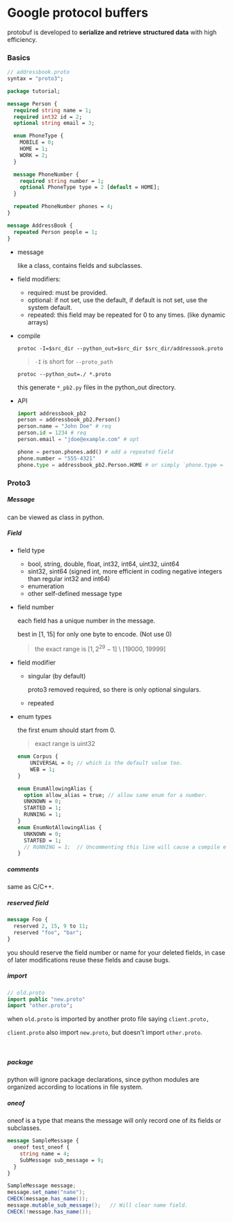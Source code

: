 # Google protocol buffers

protobuf is developed to **serialize and retrieve structured data** with high efficiency.

### Basics

```protobuf
// addressbook.proto
syntax = "proto3";

package tutorial;

message Person {
  required string name = 1;
  required int32 id = 2;
  optional string email = 3;

  enum PhoneType {
    MOBILE = 0;
    HOME = 1;
    WORK = 2;
  }

  message PhoneNumber {
    required string number = 1;
    optional PhoneType type = 2 [default = HOME];
  }

  repeated PhoneNumber phones = 4;
}

message AddressBook {
  repeated Person people = 1;
}
```

* message

  like a class, contains fields and subclasses.

* field modifiers:

  * required: must be provided.
  * optional: if not set, use the default, if default is not set, use the system default.
  * repeated: this field may be repeated for 0 to any times. (like dynamic arrays)

* compile

  `protoc -I=$src_dir --python_out=$src_dir $src_dir/addressook.proto`

  >  `-I` is short for `--proto_path`

  `protoc --python_out=./ *.proto`

  this generate `*_pb2.py` files in the python_out directory.


* API

  ```python
  import addressbook_pb2
  person = addressbook_pb2.Person()
  person.name = "John Doe" # req
  person.id = 1234 # req
  person.email = "jdoe@example.com" # opt
  
  phone = person.phones.add() # add a repeated field
  phone.number = "555-4321"
  phone.type = addressbook_pb2.Person.HOME # or simply `phone.type = 1`
  ```


### Proto3

##### Message

can be viewed as class in python.

##### Field

* field type

  * bool, string, double, float, int32, int64, uint32, uint64
  * sint32, sint64 (signed int, more efficient in coding negative integers than regular int32 and int64)
  * enumeration
  * other self-defined message type

* field number

  each field has a unique number in the message.

  best in [1, 15] for only one byte to encode. (Not use 0)

  > the exact range is $[1, 2^{29}-1]$ \ [19000, 19999] 

* field modifier

  * singular (by default)

    proto3 removed required, so there is only optional singulars.

  * repeated

* enum types

  the first enum should start from 0. 

  > exact range is uint32

  ```protobuf
  enum Corpus {
      UNIVERSAL = 0; // which is the default value too.
      WEB = 1;
  }
  
  enum EnumAllowingAlias {
    option allow_alias = true; // allow same enum for a number.
    UNKNOWN = 0;
    STARTED = 1;
    RUNNING = 1;
  }
  enum EnumNotAllowingAlias {
    UNKNOWN = 0;
    STARTED = 1;
    // RUNNING = 1;  // Uncommenting this line will cause a compile error inside Google and a warning message outside.
  }
  ```


##### comments

same as C/C++.


##### reserved field

```protobuf
message Foo {
  reserved 2, 15, 9 to 11;
  reserved "foo", "bar";
}
```

you should reserve the field number or name for your deleted fields, in case of later modifications reuse these fields and cause bugs.


##### import

```protobuf
// old.proto
import public "new.proto"
import "other.proto";
```

when `old.proto` is imported by another proto file saying `client.proto,` 

`client.proto` also import `new.proto`, but doesn't import `other.proto`.

​	

##### package

python will ignore package declarations, since python modules are organized according to locations in file system.


##### oneof

oneof is a type that means the message will only record one of its fields or subclasses.

```protobuf
message SampleMessage {
  oneof test_oneof {
    string name = 4;
    SubMessage sub_message = 9;
  }
}
```

```java
SampleMessage message;
message.set_name("name");
CHECK(message.has_name());
message.mutable_sub_message();   // Will clear name field.
CHECK(!message.has_name());
```


